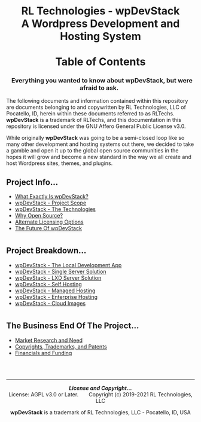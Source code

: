<div align="center">

# RL Technologies - wpDevStack<br>A Wordpress Development and Hosting System<br><br>Table of Contents
### **&nbsp; Everything you wanted to know about wpDevStack, but were afraid to ask. &nbsp;**

</div>

The following documents and information contained within this repository are documents belonging to and copywritten by RL Technologies, LLC of Pocatello, ID, herein within these documents referred to as RLTechs. **wpDevStack** is a trademark of RLTechs, and this documentation in this repository is licensed under the GNU Affero General Public License v3.0.

While originally **wpDevStack** was going to be a semi-closed loop like so many other development and hosting systems out there, we decided to take a gamble and open it up to the global open source communities in the hopes it will grow and become a new standard in the way we all create and host Wordpress sites, themes, and plugins.


## Project Info...
* [What Exactly Is wpDevStack?](./theProject/about.md)
* [wpDevStack - Project Scope](./theProject/scope.md)
* [wpDevStack - The Technologies](./theProject/tech.md)
* [Why Open Source?](./theProject/whyoss.md)
* [Alternate Licensing Options](./theProject/licenses.md)
* [The Future Of wpDevStack](./theProject/future.md)

#
## Project Breakdown...
* [wpDevStack - The Local Development App](./theBreakdown/wds-locdev.md)
* [wpDevStack - Single Server Solution](./theBreakdown/wds-oneserver.md)
* [wpDevStack - LXD Server Solution](./theBreakdown/wds-lxdserver.md)
* [wpDevStack - Self Hosting](./theBreakdown/selfhost.md)
* [wpDevStack - Managed Hosting](./theBreakdown/manghost.md)
* [wpDevStack - Enterprise Hosting](./theBreakdown/enthost.md)
* [wpDevStack - Cloud Images](./theBreakdown/cloudimg.md)

#
## The Business End Of The Project...
* [Market Research and Need](./theBusiness/marketing.md)
* [Copyrights, Trademarks, and Patents](./theBusiness/copyrights.md)
* [Financials and Funding](./theBusiness/finance.md)

<div align="center">
<br><br>
<hr>
<b><i>License and Copyright...</i></b><br>
License: AGPL v3.0 or Later.  &nbsp; &nbsp; &nbsp; Copyright (c) 2019-2021 RL Technologies, LLC

**wpDevStack** is a trademark of RL Technologies, LLC - Pocatello, ID, USA

</div>
